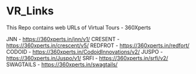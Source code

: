 # VR_Links
This Repo contains web URLs of Virtual Tours - 360Xperts

JNN - https://360xperts.in/jnn/v1/
CRESENT - https://360xperts.in/crescent/v5/
REDFROT - https://360xperts.in/redfort/
CODOID - https://360xperts.in/CodoidInnovations/v2/
JUSPO - https://360xperts.in/Juspo/v1/
SRFI - https://360xperts.in/srfi/v2/
SWAGTAILS - https://360xperts.in/swagtails/


